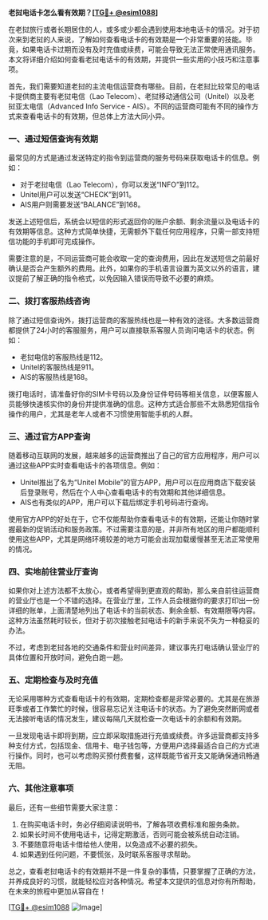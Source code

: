 **老挝电话卡怎么看有效期？[[TG💪+ @esim1088](https://t.me/s/esim1088)]**

在老挝旅行或者长期居住的人，或多或少都会遇到使用本地电话卡的情况。对于初次来到老挝的人来说，了解如何查看电话卡的有效期是一个非常重要的技能。毕竟，如果电话卡过期而没有及时充值或续费，可能会导致无法正常使用通讯服务。本文将详细介绍如何查看老挝电话卡的有效期，并提供一些实用的小技巧和注意事项。

首先，我们需要知道老挝的主流电信运营商有哪些。目前，在老挝比较常见的电话卡提供商主要有老挝电信（Lao Telecom）、老挝移动通信公司（Unitel）以及老挝亚太电信（Advanced Info Service - AIS）。不同的运营商可能有不同的操作方式来查看电话卡的有效期，但总体上方法大同小异。

### **一、通过短信查询有效期**

最常见的方式是通过发送特定的指令到运营商的服务号码来获取电话卡的信息。例如：

- 对于老挝电信（Lao Telecom），你可以发送“INFO”到112。
- Unitel用户可以发送“CHECK”到911。
- AIS用户则需要发送“BALANCE”到168。

发送上述短信后，系统会以短信的形式返回你的账户余额、剩余流量以及电话卡的有效期等信息。这种方式简单快捷，无需额外下载任何应用程序，只需一部支持短信功能的手机即可完成操作。

需要注意的是，不同运营商可能会收取一定的查询费用，因此在发送短信之前最好确认是否会产生额外的费用。此外，如果你的手机语言设置为英文以外的语言，建议提前了解正确的指令格式，以免因输入错误而导致不必要的麻烦。

### **二、拨打客服热线咨询**

除了通过短信查询外，拨打运营商的客服热线也是一种有效的途径。大多数运营商都提供了24小时的客服服务，用户可以直接联系客服人员询问电话卡的状态。例如：

- 老挝电信的客服热线是112。
- Unitel的客服热线是911。
- AIS的客服热线是168。

拨打电话时，请准备好你的SIM卡号码以及身份证件号码等相关信息，以便客服人员能够快速核实你的身份并提供准确的信息。这种方式适合那些不太熟悉短信指令操作的用户，尤其是老年人或者不习惯使用智能手机的人群。

### **三、通过官方APP查询**

随着移动互联网的发展，越来越多的运营商推出了自己的官方应用程序，用户可以通过这些APP实时查看电话卡的各项信息。例如：

- Unitel推出了名为“Unitel Mobile”的官方APP，用户可以在应用商店下载安装后登录账号，然后在个人中心查看电话卡的有效期和其他详细信息。
- AIS也有类似的APP，用户可以下载后绑定手机号码进行查询。

使用官方APP的好处在于，它不仅能帮助你查看电话卡的有效期，还能让你随时掌握最新的促销活动和服务政策。不过需要注意的是，并非所有地区的用户都能顺利使用这些APP，尤其是网络环境较差的地方可能会出现加载缓慢甚至无法正常使用的情况。

### **四、实地前往营业厅查询**

如果你对上述方法都不太放心，或者希望得到更直观的帮助，那么亲自前往运营商的营业厅也是一个不错的选择。在营业厅里，工作人员会根据你的要求打印出一份详细的账单，上面清楚地列出了电话卡的当前状态、剩余金额、有效期限等内容。这种方法虽然耗时较长，但对于初次接触老挝电话卡的新手来说不失为一种稳妥的办法。

不过，考虑到老挝各地的交通条件和营业时间差异，建议事先打电话确认营业厅的具体位置和开放时间，避免白跑一趟。

### **五、定期检查与及时充值**

无论采用哪种方式查看电话卡的有效期，定期检查都是非常必要的。尤其是在旅游旺季或者工作繁忙的时候，很容易忘记关注电话卡的状态。为了避免突然断网或者无法接听电话的情况发生，建议每隔几天就检查一次电话卡的余额和有效期。

一旦发现电话卡即将到期，应立即采取措施进行充值或续费。许多运营商都支持多种支付方式，包括现金、信用卡、电子钱包等，方便用户选择最适合自己的方式进行操作。同时，也可以考虑购买预付费套餐，这样既能节省开支又能确保通讯畅通无阻。

### **六、其他注意事项**

最后，还有一些细节需要大家注意：

1. 在购买电话卡时，务必仔细阅读说明书，了解各项收费标准和服务条款。
2. 如果长时间不使用电话卡，记得定期激活，否则可能会被系统自动注销。
3. 不要随意将电话卡借给他人使用，以免造成不必要的损失。
4. 如果遇到任何问题，不要慌张，及时联系客服寻求帮助。

总之，查看老挝电话卡的有效期并不是一件复杂的事情，只要掌握了正确的方法，并养成良好的习惯，就能轻松应对各种情况。希望本文提供的信息对你有所帮助，在未来的旅程中更加从容自在！

[[TG💪+ @esim1088](https://t.me/s/esim1088) ![Image](https://i.postimg.cc/4NQfJmqS/Snipaste-2025-05-13-00-14-12.png)]